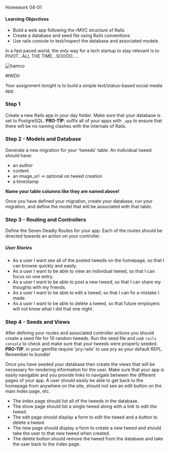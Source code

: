 Homework 04-01

#### Learning Objectives
- Build a web app following the rMVC structure of Rails
- Create a database and seed file using Rails conventions
- Use rails console to test/inspect the database and associated models

In a fast paced world, the only way for a tech startup to stay relevant is to
PIVOT...ALL THE TIME...SOOOO.....

![hamco](http://www.marcellusonmainstreet.org/uploads/businesses/logos/1c6cd25a-ebbb-4213-9c30-135e16cbc7a6.jpg)

#tWDIr

Your assignment tonight is to build a simple text/status-based social media app.

### Step 1
Create a new Rails app in your day folder. Make sure that your database is set to
PostgreSQL. __PRO-TIP__: suffix all of your apps with `_app` to ensure that there
will be no naming clashes with the internals of Rails.

### Step 2 - Models and Database
Generate a new migration for your 'tweeds' table. An individual tweed should have:
- an author
- content
- an image_url -> optional on tweed creation
- a timestamp

__Name your table columns like they are named above!__

Once you have defined your migration, create your database, run your migration,
and define the model that will be associated with that table.

### Step 3 - Routing and Controllers
Define the Seven Deadly Routes for your app. Each of the routes should be
directed towards an action on your controller.
##### User Stories
- As a user I want see all of the posted tweeds on the homepage, so that I can browse quickly and easily.
- As a user I want to be able to view an individual tweed, so that I can focus on one entry.
- As a user I want to be able to post a new tweed, so that I can share my thoughts with my friends.
- As a user I want to be able to edit a tweed, so that I can fix a mistake I made.
- As a user I want to be able to delete a tweed, so that future employers will not know what I did that one night.

### Step 4 - Seeds and Views
After defining your routes and associated controller actions you should create
a seed file for 10 random tweeds. Run the seed file and use `rails console` to
check and make sure that your tweeds were properly seeded. __PRO-TIP__: in your
gemfile require 'pry-rails' to use pry as your default REPL. Remember to bundle!

Once you have seeded your database then create the views that will be necessary
for rendering information for the user. Make sure that your app is easily
navigable and you provide links to navigate between the different pages of your
app. A user should easily be able to get back to the homepage from anywhere on
the site, should not see an edit button on the main index page, etc.

- The index page should list all of the tweeds in the database.
- The show page should list a single tweed along with a link to edit the tweed.
- The edit page should display a form to edit the tweed and a button to delete a tweed.
- The new page should display a form to create a new tweed and should take the user to that new tweed when created.
- The delete button should remove the tweed from the database and take the user back to the index page.
